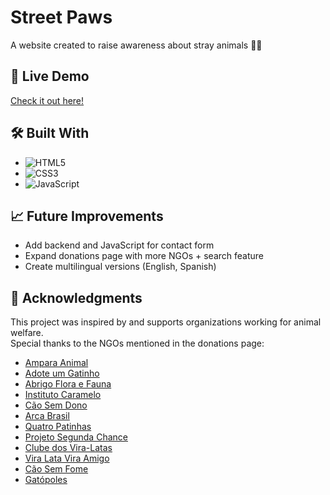 # Street Paws

A website created to raise awareness about stray animals 🧡💚

## 🚀 Live Demo

[Check it out here!](https://alyen28.github.io/Street-Paws/)

## 🛠️ Built With

- ![HTML5](https://img.shields.io/badge/HTML5-E34F26?style=for-the-badge&logo=html5&logoColor=white)
- ![CSS3](https://img.shields.io/badge/CSS3-1572B6?style=for-the-badge&logo=css3&logoColor=white)
- ![JavaScript](https://img.shields.io/badge/JavaScript-F7DF1E?style=for-the-badge&logo=javascript&logoColor=black)

## 📈 Future Improvements

- Add backend and JavaScript for contact form
- Expand donations page with more NGOs + search feature
- Create multilingual versions (English, Spanish)

## 🙌 Acknowledgments

This project was inspired by and supports organizations working for animal welfare.  
Special thanks to the NGOs mentioned in the donations page:

- [Ampara Animal](https://institutoamparanimal.org.br/)
- [Adote um Gatinho](https://adoteumgatinho.org.br/)
- [Abrigo Flora e Fauna](https://www.abrigofloraefauna.org.br/)
- [Instituto Caramelo](https://institutocaramelo.org/)
- [Cão Sem Dono](https://www.caosemdono.com.br/)
- [Arca Brasil](https://arcabrasil.org.br/)
- [Quatro Patinhas](https://quatropatinhas.com.br/)
- [Projeto Segunda Chance](https://projetosegundachance.org.br/)
- [Clube dos Vira-Latas](https://clubedosviralatas.org.br/)
- [Vira Lata Vira Amigo](https://viralataviraamigo.org.br/)
- [Cão Sem Fome](https://projetocaosemfome.com/)
- [Gatópoles](https://gatopoles.com.br/)
